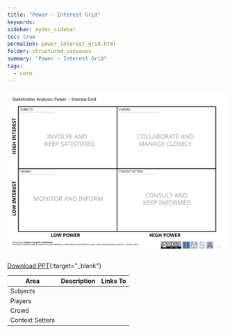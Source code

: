```yaml
---
title: "Power – Interest Grid"
keywords: 
sidebar: mydoc_sidebar
toc: true
permalink: power_interest_grid.html
folder: structured_canvases
summary: "Power – Interest Grid"
tags: 
  - core
---
```


![image001](media/power_interest_grid.svg)

[Download PPT](media/ppt/power_interest_grid.ppt){:target="_blank"}

| Area            | Description | Links To |
| --------------- | ----------- | -------- |
| Subjects        |             |          |
| Players         |             |          |
| Crowd           |             |          |
| Context Setters |             |          |
